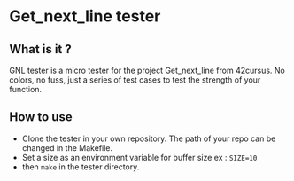 # Get_next_line tester

## What is it ?

GNL tester is a micro tester for the project Get_next_line from 42cursus. 
No colors, no fuss, just a series of test cases to test the strength of your 
function.

## How to use

* Clone the tester in your own repository. The path of your repo can be changed
in the Makefile.
* Set a size as an environment variable for buffer size ex : `SIZE=10`
* then `make` in the tester directory.